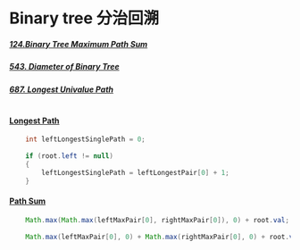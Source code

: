 # Binary tree 分治回溯
##### [124.Binary Tree Maximum Path Sum](https://leetcode.com/problems/binary-tree-maximum-path-sum/)
##### [543. Diameter of Binary Tree](https://leetcode.com/problems/diameter-of-binary-tree/)
##### [687. Longest Univalue Path](https://leetcode.com/problems/longest-univalue-path/)
#  
# 
# 
#### [Longest Path](https://leetcode.com/submissions/detail/383417408/)
```java
    int leftLongestSinglePath = 0;
    
    if (root.left != null)
    {
        leftLongestSinglePath = leftLongestPair[0] + 1;
    }
```

#### [Path Sum](https://leetcode.com/submissions/detail/383424572/)
```java
    Math.max(Math.max(leftMaxPair[0], rightMaxPair[0]), 0) + root.val;
    
    Math.max(leftMaxPair[0], 0) + Math.max(rightMaxPair[0], 0) + root.val
```